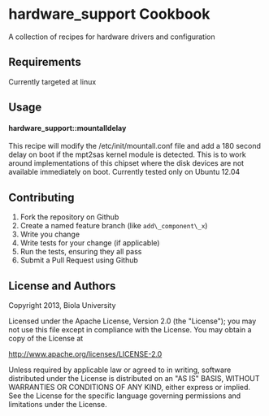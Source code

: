 hardware\_support Cookbook
=========================
A collection of recipes for hardware drivers and configuration

Requirements
------------
Currently targeted at linux


Usage
-----
#### hardware\_support::mountalldelay
This recipe will modify the /etc/init/mountall.conf file and add a 180 second delay on boot if the mpt2sas kernel module is detected. This is to work around implementations of this chipset where the disk devices are not available immediately on boot. Currently tested only on Ubuntu 12.04


Contributing
------------
1. Fork the repository on Github
2. Create a named feature branch (like `add\_component\_x`)
3. Write you change
4. Write tests for your change (if applicable)
5. Run the tests, ensuring they all pass
6. Submit a Pull Request using Github

License and Authors
-------------------
 Copyright 2013, Biola University 

 Licensed under the Apache License, Version 2.0 (the "License");
 you may not use this file except in compliance with the License.
 You may obtain a copy of the License at

 http://www.apache.org/licenses/LICENSE-2.0

 Unless required by applicable law or agreed to in writing, software
 distributed under the License is distributed on an "AS IS" BASIS,
 WITHOUT WARRANTIES OR CONDITIONS OF ANY KIND, either express or implied.
 See the License for the specific language governing permissions and
 limitations under the License.

